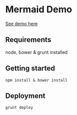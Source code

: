 Mermaid Demo
============

[See demo here](http://danielmschmidt.github.io/mermaid-demo/)

Requirements
-------------

node, bower & grunt installed

Getting started
----------------

```npm install & bower install```

Deployment
----------

```grunt deploy```
